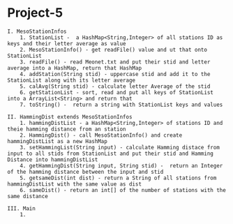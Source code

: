 # Project-5

	I. MesoStationInfos
		1. StationList -  a HashMap<String,Integer> of all stations ID as keys and their letter average as value
		2. MesoStationInfo() - get readFile() value and ut that onto StationList
 		3. readFile() - read Meonet.txt and put their stid and letter average into a HashMap, return that HashMap
 		4. addStation(String stid) - uppercase stid and add it to the StationList along with its letter average
 		5. calAvg(String stid) - calculate letter Average of the stid
 		6. getStationList - sort, read and put all keys of StationList into a ArrayList<String> and return that
 		7. toString() -  return a string with StationList keys and values
	
	II. HammingDist extends MesoStationInfos
		1. hammingDistList - a HashMap<String,Integer> of stations ID and theie hamming distance from an station
		2. HammingDist() - call MesoStationInfo() and create hammingDistList as a new HashMap
		3. setHammingList(String input) - calculate Hamming distace from input to all stids from StationList and put their stid and Hamming Distance into hammingDistList
		4. getHammingDist(String input, String stid) -  return an Integer of the hamming distance between the input and stid
		5. getsameDist(int dist) - return a String of all stations from hammingDistList with the same value as dist
		6. sameDist() - return an int[] of the number of stations with the same distance
		
	III. Main
		1. 
